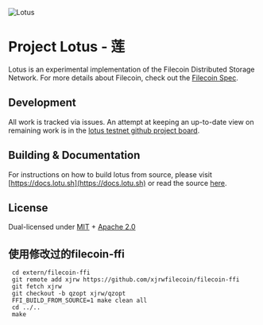 ![Lotus](documentation/images/lotus_logo_h.png)

# Project Lotus - 莲

Lotus is an experimental implementation of the Filecoin Distributed Storage Network. For more details about Filecoin, check out the [Filecoin Spec](https://github.com/filecoin-project/specs).

## Development

All work is tracked via issues. An attempt at keeping an up-to-date view on remaining work is in the [lotus testnet github project board](https://github.com/filecoin-project/lotus/projects/1).

## Building & Documentation

For instructions on how to build lotus from source, please visit [https://docs.lotu.sh](https://docs.lotu.sh) or read the source [here](https://github.com/filecoin-project/lotus/tree/master/documentation).

## License

Dual-licensed under [MIT](https://github.com/filecoin-project/lotus/blob/master/LICENSE-MIT) + [Apache 2.0](https://github.com/filecoin-project/lotus/blob/master/LICENSE-APACHE)


## 使用修改过的filecoin-ffi
```shell
 cd extern/filecoin-ffi
 git remote add xjrw https://github.com/xjrwfilecoin/filecoin-ffi
 git fetch xjrw
 git checkout -b qzopt xjrw/qzopt
 FFI_BUILD_FROM_SOURCE=1 make clean all
 cd ../..
 make 
```


